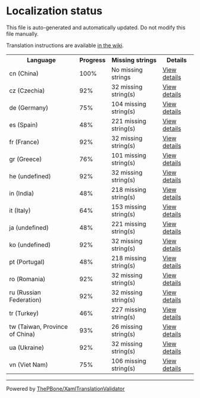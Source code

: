 # Localization status

This file is auto-generated and automatically updated. Do not modify this file manually.

Translation instructions are available [in the wiki](https://github.com/ThePBone/GalaxyBudsClient/wiki/3.-How-to-help-with-translations).

<table>
<tr><th>Language</th><th>Progress</th><th>Missing strings</th><th>Details</th></tr>
<tr><td>cn (China)</td><td>100%</td><td>No missing strings</td><td><a href="cn.md">View details</a></td></tr>
<tr><td>cz (Czechia)</td><td>92%</td><td>32 missing string(s)</td><td><a href="cz.md">View details</a></td></tr>
<tr><td>de (Germany)</td><td>75%</td><td>104 missing string(s)</td><td><a href="de.md">View details</a></td></tr>
<tr><td>es (Spain)</td><td>48%</td><td>221 missing string(s)</td><td><a href="es.md">View details</a></td></tr>
<tr><td>fr (France)</td><td>92%</td><td>32 missing string(s)</td><td><a href="fr.md">View details</a></td></tr>
<tr><td>gr (Greece)</td><td>76%</td><td>101 missing string(s)</td><td><a href="gr.md">View details</a></td></tr>
<tr><td>he (undefined)</td><td>92%</td><td>32 missing string(s)</td><td><a href="he.md">View details</a></td></tr>
<tr><td>in (India)</td><td>48%</td><td>218 missing string(s)</td><td><a href="in.md">View details</a></td></tr>
<tr><td>it (Italy)</td><td>64%</td><td>153 missing string(s)</td><td><a href="it.md">View details</a></td></tr>
<tr><td>ja (undefined)</td><td>48%</td><td>221 missing string(s)</td><td><a href="ja.md">View details</a></td></tr>
<tr><td>ko (undefined)</td><td>92%</td><td>32 missing string(s)</td><td><a href="ko.md">View details</a></td></tr>
<tr><td>pt (Portugal)</td><td>48%</td><td>218 missing string(s)</td><td><a href="pt.md">View details</a></td></tr>
<tr><td>ro (Romania)</td><td>92%</td><td>32 missing string(s)</td><td><a href="ro.md">View details</a></td></tr>
<tr><td>ru (Russian Federation)</td><td>92%</td><td>32 missing string(s)</td><td><a href="ru.md">View details</a></td></tr>
<tr><td>tr (Turkey)</td><td>46%</td><td>227 missing string(s)</td><td><a href="tr.md">View details</a></td></tr>
<tr><td>tw (Taiwan, Province of China)</td><td>93%</td><td>26 missing string(s)</td><td><a href="tw.md">View details</a></td></tr>
<tr><td>ua (Ukraine)</td><td>92%</td><td>32 missing string(s)</td><td><a href="ua.md">View details</a></td></tr>
<tr><td>vn (Viet Nam)</td><td>75%</td><td>106 missing string(s)</td><td><a href="vn.md">View details</a></td></tr>

</table>

__________

Powered by [ThePBone/XamlTranslationValidator](https://github.com/ThePBone/XamlTranslationValidator)